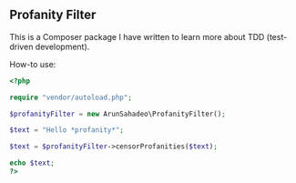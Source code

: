 ## Profanity Filter

This is a Composer package I have written to learn more about TDD (test-driven development).

How-to use:

```php
<?php

require "vendor/autoload.php";

$profanityFilter = new ArunSahadeo\ProfanityFilter();

$text = "Hello *profanity*";

$text = $profanityFilter->censorProfanities($text);

echo $text;
?>
```
